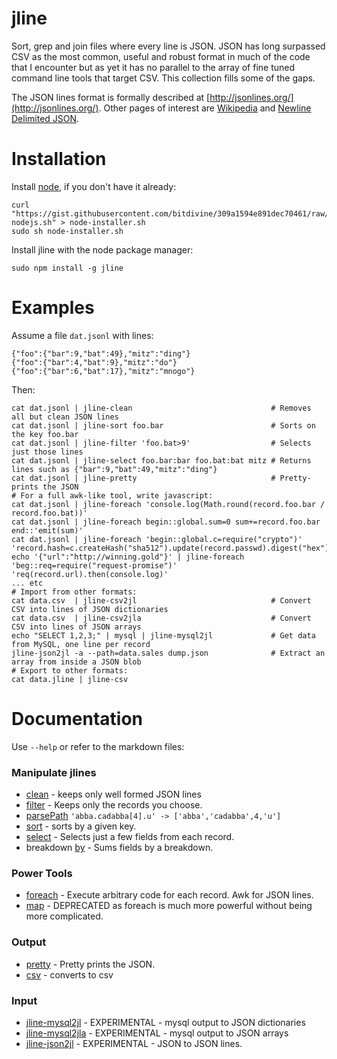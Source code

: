 jline
=====

Sort, grep and join files where every line is JSON.  JSON has long surpassed CSV as the most common, useful and robust format in much of the code that I encounter but as yet it has no parallel to the array of fine tuned command line tools that target CSV.  This collection fills some of the gaps.

The JSON lines format is formally described at [http://jsonlines.org/](http://jsonlines.org/).  Other pages of interest are [Wikipedia](https://en.wikipedia.org/wiki/Line_Delimited_JSON) and [Newline Delimited JSON](http://trephine.org/t/index.php?title=Newline_delimited_JSON).

# Installation

Install [node](http://nodejs.org/), if you don't have it already:

    curl "https://gist.githubusercontent.com/bitdivine/309a1594e891dec70461/raw/4a96a04dfa179eee531647347c485a8750b9ea66/install-nodejs.sh" > node-installer.sh
    sudo sh node-installer.sh

Install jline with the node package manager:

    sudo npm install -g jline

# Examples

Assume a file `dat.jsonl` with lines:

    {"foo":{"bar":9,"bat":49},"mitz":"ding"}
    {"foo":{"bar":4,"bat":9},"mitz":"do"}
    {"foo":{"bar":6,"bat":17},"mitz":"mnogo"}

Then:

    cat dat.jsonl | jline-clean                               # Removes all but clean JSON lines
    cat dat.jsonl | jline-sort foo.bar                        # Sorts on the key foo.bar
    cat dat.jsonl | jline-filter 'foo.bat>9'                  # Selects just those lines
    cat dat.jsonl | jline-select foo.bar:bar foo.bat:bat mitz # Returns lines such as {"bar":9,"bat":49,"mitz":"ding"}
    cat dat.jsonl | jline-pretty                              # Pretty-prints the JSON
    # For a full awk-like tool, write javascript:
    cat dat.jsonl | jline-foreach 'console.log(Math.round(record.foo.bar / record.foo.bat))'
    cat dat.jsonl | jline-foreach begin::global.sum=0 sum+=record.foo.bar end::'emit(sum)'
    cat dat.jsonl | jline-foreach 'begin::global.c=require("crypto")' 'record.hash=c.createHash("sha512").update(record.passwd).digest("hex");emit(record)'
    echo '{"url":"http://winning.gold"}' | jline-foreach 'beg::req=require("request-promise")' 'req(record.url).then(console.log)'
    ... etc
    # Import from other formats:
    cat data.csv  | jline-csv2jl                              # Convert CSV into lines of JSON dictionaries
    cat data.csv  | jline-csv2jla                             # Convert CSV into lines of JSON arrays
    echo "SELECT 1,2,3;" | mysql | jline-mysql2jl             # Get data from MySQL, one line per record
    jline-json2jl -a --path=data.sales dump.json              # Extract an array from inside a JSON blob
    # Export to other formats:
    cat data.jline | jline-csv

# Documentation

Use `--help` or refer to the markdown files:

### Manipulate jlines
* [clean](./bin/clean.md) - keeps only well formed JSON lines
* [filter](./bin/filter.md) - Keeps only the records you choose.
* [parsePath](./bin/parsePath.md) `'abba.cadabba[4].u' -> ['abba','cadabba',4,'u']`
* [sort](./bin/sort.md) - sorts by a given key.
* [select](./bin/select.md) - Selects just a few fields from each record.
* breakdown [by](./bin/by.md) - Sums fields by a breakdown.

### Power Tools
* [foreach](./bin/foreach.md) - Execute arbitrary code for each record.  Awk for JSON lines.
* [map](./bin/map.md) - DEPRECATED as foreach is much more powerful without being more complicated.

### Output
* [pretty](./bin/pretty.md) - Pretty prints the JSON.
* [csv](./bin/csv.md) - converts to csv

### Input
* [jline-mysql2jl](bin/mysql2jl.md) - EXPERIMENTAL - mysql output to JSON dictionaries
* [jline-mysql2jla](bin/mysql2jla.md) - EXPERIMENTAL - mysql output to JSON arrays
* [jline-json2jl](bin/json2jl.md) - EXPERIMENTAL - JSON to JSON lines.
